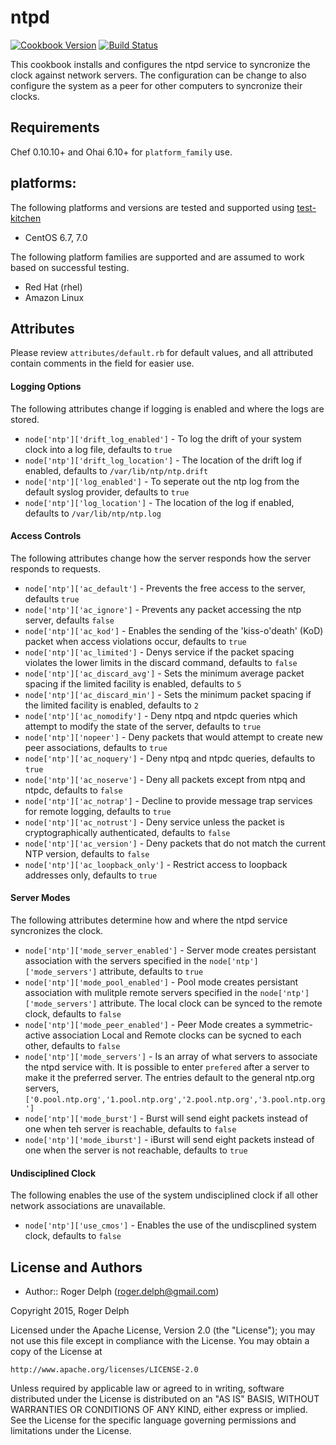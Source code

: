 ntpd
====
[![Cookbook Version](https://img.shields.io/cookbook/v/ntpd.svg)](https://supermarket.chef.io/cookbooks/ntpd)
[![Build Status](https://travis-ci.org/rogerdelph/cookbook-ntpd.svg?branch=master)](https://travis-ci.org/rogerdelph/cookbook-ntpd)

This cookbook installs and configures the ntpd service to syncronize the clock against network servers.  The configuration can be change to also configure the system as a peer for other computers to syncronize their clocks. 

Requirements
------------

Chef 0.10.10+ and Ohai 6.10+ for `platform_family` use.

## platforms:

The following platforms and versions are tested and supported using [test-kitchen](http://kitchen.ci/)

* CentOS 6.7, 7.0

The following platform families are supported and are assumed to work based on successful testing.

* Red Hat (rhel)
* Amazon Linux


Attributes
----------
Please review `attributes/default.rb` for default values, and all attributed contain comments in the field for easier use. 

#### Logging Options
The following attributes change if logging is enabled and where the logs are stored.

* `node['ntp']['drift_log_enabled']` - To log the drift of your system clock into a log file, defaults to `true`
* `node['ntp']['drift_log_location']` - The location of the drift log if enabled, defaults to `/var/lib/ntp/ntp.drift`
* `node['ntp']['log_enabled']` - To seperate out the ntp log from the default syslog provider, defaults to `true`
* `node['ntp']['log_location']` - The location of the log if enabled, defaults to `/var/lib/ntp/ntp.log`

#### Access Controls
The following attributes change how the server responds how the server responds to requests.

* `node['ntp']['ac_default']` - Prevents the free access to the server, defaults `true`
* `node['ntp']['ac_ignore']` - Prevents any packet accessing the ntp server, defaults `false`
* `node['ntp']['ac_kod']` - Enables the sending of the 'kiss-o'death' (KoD) packet when access violations occur, defaults to `true`
* `node['ntp']['ac_limited']` - Denys service if the packet spacing violates the lower limits in the discard command, defaults to `false`
* `node['ntp']['ac_discard_avg']` - Sets the minimum average packet spacing if the limited facility is enabled, defaults to `5`
* `node['ntp']['ac_discard_min']` - Sets the minimum packet spacing if the limited facility is enabled, defaults to `2`
* `node['ntp']['ac_nomodify']` - Deny ntpq and ntpdc queries which attempt to modify the state of the server, defaults to `true`
* `node['ntp']['nopeer']` - Deny packets that would attempt to create new peer associations, defaults to `true`
* `node['ntp']['ac_noquery']` - Deny ntpq and ntpdc queries, defaults to `true`
* `node['ntp']['ac_noserve']` - Deny all packets except from ntpq and ntpdc, defaults to `false`
* `node['ntp']['ac_notrap']` - Decline to provide message trap services for remote logging, defaults to `true`
* `node['ntp']['ac_notrust']` - Deny service unless the packet is cryptographically authenticated, defaults to `false`
* `node['ntp']['ac_version']` - Deny packets that do not match the current NTP version, defaults to `false`
* `node['ntp']['ac_loopback_only']` - Restrict access to loopback addresses only, defaults to `true`

#### Server Modes
The following attributes determine how and where the ntpd service syncronizes the clock.

* `node['ntp']['mode_server_enabled']` - Server mode creates persistant association with the servers specified in the `node['ntp']['mode_servers']` attribute, defaults to `true`
* `node['ntp']['mode_pool_enabled']` - Pool mode creates persistant association with mulitple remote servers specified in the `node['ntp']['mode_servers']` attribute.  The local clock can be synced to the remote clock, defaults to `false`
* `node['ntp']['mode_peer_enabled']` - Peer Mode creates a symmetric-active association Local and Remote clocks can be sycned to each other, defaults to `false`
* `node['ntp']['mode_servers']` - Is an array of what servers to associate the ntpd service with. It is possible to enter `prefered` after a server to make it the preferred server.  The entries default to the general ntp.org servers, `['0.pool.ntp.org','1.pool.ntp.org','2.pool.ntp.org','3.pool.ntp.org']`
* `node['ntp']['mode_burst']` - Burst will send eight packets instead of one when teh server is reachable, defaults to `false`
* `node['ntp']['mode_iburst']` - iBurst will send eight packets instead of one when the server is not reachable, defaults to `true`

#### Undisciplined Clock
The following enables the use of the system undisciplined clock if all other network associations are unavailable.

* `node['ntp']['use_cmos']` - Enables the use of the undiscplined system clock, defaults to `false`


License and Authors
-------------------
* Author:: Roger Delph (<roger.delph@gmail.com>)

Copyright 2015, Roger Delph

Licensed under the Apache License, Version 2.0 (the "License");
you may not use this file except in compliance with the License.
You may obtain a copy of the License at

    http://www.apache.org/licenses/LICENSE-2.0

Unless required by applicable law or agreed to in writing, software
distributed under the License is distributed on an "AS IS" BASIS,
WITHOUT WARRANTIES OR CONDITIONS OF ANY KIND, either express or implied.
See the License for the specific language governing permissions and
limitations under the License.
